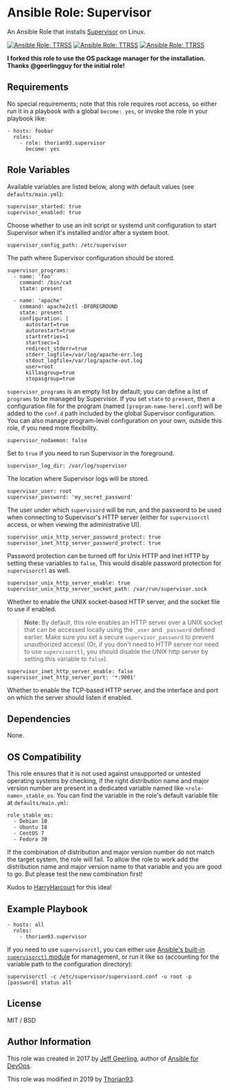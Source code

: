 # Ansible Role: Supervisor

An Ansible Role that installs [Supervisor](http://supervisord.org/) on Linux.

[![Ansible Role: TTRSS](https://img.shields.io/ansible/role/55146?style=flat-square)](https://galaxy.ansible.com/thorian93/supervisor)
[![Ansible Role: TTRSS](https://img.shields.io/ansible/quality/55146?style=flat-square)](https://galaxy.ansible.com/thorian93/supervisor)
[![Ansible Role: TTRSS](https://img.shields.io/ansible/role/d/55146?style=flat-square)](https://galaxy.ansible.com/thorian93/supervisor)

**I forked this role to use the OS package manager for the installation. Thanks @geerlingguy for the initial role!**

## Requirements

No special requirements; note that this role requires root access, so either run it in a playbook with a global `become: yes`, or invoke the role in your playbook like:

    - hosts: foobar
      roles:
        - role: thorian93.supervisor
          become: yes

## Role Variables

Available variables are listed below, along with default values (see `defaults/main.yml`):

    supervisor_started: true
    supervisor_enabled: true

Choose whether to use an init script or systemd unit configuration to start Supervisor when it's installed and/or after a system boot.

    supervisor_config_path: /etc/supervisor

The path where Supervisor configuration should be stored.

    supervisor_programs:
      - name: 'foo'
        command: /bin/cat
        state: present
    
      - name: 'apache'
        command: apache2ctl -DFOREGROUND
        state: present
        configuration: |
          autostart=true
          autorestart=true
          startretries=1
          startsecs=1
          redirect_stderr=true
          stderr_logfile=/var/log/apache-err.log
          stdout_logfile=/var/log/apache-out.log
          user=root
          killasgroup=true
          stopasgroup=true

`supervisor_programs` is an empty list by default; you can define a list of `programs` to be managed by Supervisor. If you set `state` to `present`, then a configuration file for the program (named `[program-name-here].conf`) will be added to the `conf.d` path included by the global Supervisor configuration. You can also manage program-level configuration on your own, outside this role, if you need more flexibility.

    supervisor_nodaemon: false

Set to `true` if you need to run Supervisor in the foreground.

    supervisor_log_dir: /var/log/supervisor

The location where Supervisor logs will be stored.

    supervisor_user: root
    supervisor_password: 'my_secret_password'

The user under which `supervisord` will be run, and the password to be used when connecting to Supervisor's HTTP server (either for `supervisorctl` access, or when viewing the administrative UI).

    supervisor_unix_http_server_password_protect: true
    supervisor_inet_http_server_password_protect: true

Password protection can be turned off for Unix HTTP and Inet HTTP by setting these variables to `false`, This would disable password protection for `supervisorctl` as well.

    supervisor_unix_http_server_enable: true
    supervisor_unix_http_server_socket_path: /var/run/supervisor.sock

Whether to enable the UNIX socket-based HTTP server, and the socket file to use if enabled.

> **Note**: By default, this role enables an HTTP server over a UNIX socket that can be accessed locally using the `_user` and `_password` defined earlier. Make sure you set a secure `supervisor_password` to prevent unauthorized access! (Or, if you don't need to HTTP server nor need to use `supervisorctl`, you should disable the UNIX http server by setting this variable to `false`).

    supervisor_inet_http_server_enable: false
    supervisor_inet_http_server_port: '*:9001'

Whether to enable the TCP-based HTTP server, and the interface and port on which the server should listen if enabled.

## Dependencies

None.

## OS Compatibility
This role ensures that it is not used against unsupported or untested operating systems by checking, if the right distribution name and major version number are present in a dedicated variable named like `<role-name>_stable_os`. You can find the variable in the role's default variable file at `defaults/main.yml`:

    role_stable_os:
      - Debian 10
      - Ubuntu 18
      - CentOS 7
      - Fedora 30

If the combination of distribution and major version number do not match the target system, the role will fail. To allow the role to work add the distribution name and major version name to that variable and you are good to go. But please test the new combination first!

Kudos to [HarryHarcourt](https://github.com/HarryHarcourt) for this idea!

## Example Playbook

    - hosts: all
      roles:
        - thorian93.supervisor

If you need to use `supervisorctl`, you can either use [Ansible's built-in `supervisorctl` module](http://docs.ansible.com/ansible/supervisorctl_module.html) for management, or run it like so (accounting for the variable path to the configuration directory):

    supervisorctl -c /etc/supervisor/supervisord.conf -u root -p [password] status all

## License

MIT / BSD

## Author Information

This role was created in 2017 by [Jeff Geerling](https://www.jeffgeerling.com/), author of [Ansible for DevOps](https://www.ansiblefordevops.com/).

This role was modified in 2019 by [Thorian93](http://thorian93.de/).